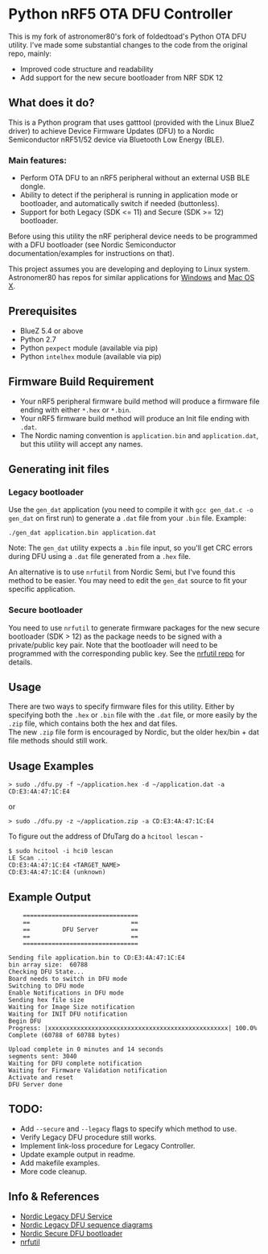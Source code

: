 # Python nRF5 OTA DFU Controller

This is my fork of astronomer80's fork of foldedtoad's Python OTA DFU utility. 
I've made some substantial changes to the code from the original repo, mainly:

* Improved code structure and readability
* Add support for the new secure bootloader from NRF SDK 12

## What does it do?
This is a Python program that uses gatttool (provided with the Linux BlueZ driver) to achieve Device Firmware Updates (DFU) to a Nordic Semiconductor nRF51/52 device via Bluetooth Low Energy (BLE).

### Main features:

* Perform OTA DFU to an nRF5 peripheral without an external USB BLE dongle.
* Ability to detect if the peripheral is running in application mode or bootloader, and automatically switch if needed (buttonless).
* Support for both Legacy (SDK <= 11) and Secure (SDK >= 12) bootloader.

Before using this utility the nRF peripheral device needs to be programmed with a DFU bootloader (see Nordic Semiconductor documentation/examples for instructions on that).

This project assumes you are developing and deploying to Linux system. Astronomer80 has repos for similar applications for [Windows](https://github.com/astronomer80/nrf52_bledfu_win) and [Mac OS X](https://github.com/astronomer80/nrf52_bledfu_mac).

## Prerequisites

* BlueZ 5.4 or above
* Python 2.7
* Python `pexpect` module (available via pip)
* Python `intelhex` module (available via pip)

## Firmware Build Requirement
* Your nRF5 peripheral firmware build method will produce  a firmware file ending with either `*.hex` or `*.bin`.  
* Your nRF5 firmware build method will produce an Init file ending with `.dat`.
* The Nordic naming convention is `application.bin` and `application.dat`, but this utility will accept any names.

## Generating init files

### Legacy bootloader

Use the `gen_dat` application (you need to compile it with `gcc gen_dat.c -o gen_dat` on first run) to generate a `.dat` file from your `.bin` file. Example:

    ./gen_dat application.bin application.dat
    
Note: The `gen_dat` utility expects a `.bin` file input, so you'll get CRC errors during DFU using a `.dat` file generated from a `.hex` file.

An alternative is to use `nrfutil` from Nordic Semi, but I've found this method to be easier. You may need to edit the `gen_dat` source to fit your specific application.

### Secure bootloader

You need to use `nrfutil` to generate firmware packages for the new secure bootloader (SDK > 12) as the package needs to be signed with a private/public key pair. Note that the bootloader will need to be programmed with the corresponding public key. See the [nrfutil repo](https://github.com/NordicSemiconductor/pc-nrfutil) for details.

## Usage

There are two ways to specify firmware files for this utility. Either by specifying both the `.hex` or `.bin` file with the `.dat` file, or more easily by the `.zip` file, which contains both the hex and dat files.  
The new `.zip` file form is encouraged by Nordic, but the older hex/bin + dat file methods should still work.

## Usage Examples

    > sudo ./dfu.py -f ~/application.hex -d ~/application.dat -a CD:E3:4A:47:1C:E4

or

    > sudo ./dfu.py -z ~/application.zip -a CD:E3:4A:47:1C:E4  

To figure out the address of DfuTarg do a `hcitool lescan` - 

    $ sudo hcitool -i hci0 lescan  
    LE Scan ...   
    CD:E3:4A:47:1C:E4 <TARGET_NAME>  
    CD:E3:4A:47:1C:E4 (unknown) 


Example Output
------------------------                                                                                            
     
        ================================
        ==                            ==
        ==         DFU Server         ==
        ==                            ==
        ================================ 
        
    Sending file application.bin to CD:E3:4A:47:1C:E4
    bin array size:  60788
    Checking DFU State...
    Board needs to switch in DFU mode
    Switching to DFU mode
    Enable Notifications in DFU mode
    Sending hex file size
    Waiting for Image Size notification
    Waiting for INIT DFU notification
    Begin DFU
    Progress: |xxxxxxxxxxxxxxxxxxxxxxxxxxxxxxxxxxxxxxxxxxxxxxxxxx| 100.0% Complete (60788 of 60788 bytes)
    
    Upload complete in 0 minutes and 14 seconds
    segments sent: 3040
    Waiting for DFU complete notification
    Waiting for Firmware Validation notification
    Activate and reset
    DFU Server done
    
## TODO:

* Add `--secure` and `--legacy` flags to specify which method to use.
* Verify Legacy DFU procedure still works.
* Implement link-loss procedure for Legacy Controller.
* Update example output in readme.
* Add makefile examples.
* More code cleanup.

## Info & References

* [Nordic Legacy DFU Service](http://infocenter.nordicsemi.com/topic/com.nordic.infocenter.sdk5.v11.0.0/bledfu_transport_bleservice.html?cp=4_0_3_4_3_1_4_1)
* [Nordic Legacy DFU sequence diagrams](http://infocenter.nordicsemi.com/topic/com.nordic.infocenter.sdk5.v11.0.0/bledfu_transport_bleprofile.html?cp=4_0_3_4_3_1_4_0_1_6#ota_profile_pkt_rcpt_notif)
* [Nordic Secure DFU bootloader](http://infocenter.nordicsemi.com/topic/com.nordic.infocenter.sdk5.v12.2.0/lib_dfu_transport_ble.html?cp=4_0_1_3_5_2_2)
* [nrfutil](https://github.com/NordicSemiconductor/pc-nrfutil)
